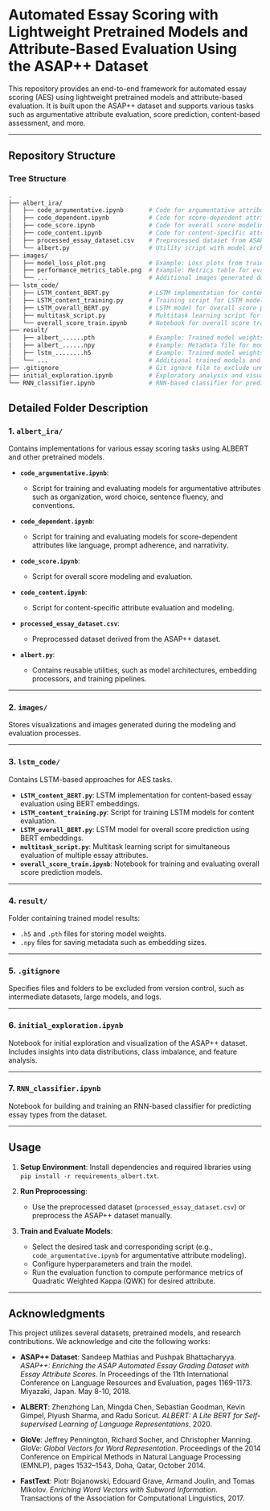 
# Automated Essay Scoring with Lightweight Pretrained Models and Attribute-Based Evaluation Using the ASAP++ Dataset

This repository provides an end-to-end framework for automated essay scoring (AES) using lightweight pretrained models and attribute-based evaluation. It is built upon the ASAP++ dataset and supports various tasks such as argumentative attribute evaluation, score prediction, content-based assessment, and more.

---

## Repository Structure

### **Tree Structure**
```graphql
.
├── albert_ira/
│   ├── code_argumentative.ipynb       # Code for argumentative attribute modeling and evaluation
│   ├── code_dependent.ipynb           # Code for score-dependent attributes modeling and evaluation
│   ├── code_score.ipynb               # Code for overall score modeling and evaluation
│   ├── code_content.ipynb             # Code for content-specific attributes modeling and evaluation
│   ├── processed_essay_dataset.csv    # Preprocessed dataset from ASAP++ dataset
│   └── albert.py                      # Utility script with model architectures and helper functions
├── images/
│   ├── model_loss_plot.png            # Example: Loss plots from training
│   ├── performance_metrics_table.png  # Example: Metrics table for evaluation results
│   └── ...                            # Additional images generated during modeling and evaluation
├── lstm_code/
│   ├── LSTM_content_BERT.py           # LSTM implementation for content-based essay evaluation with BERT embeddings
│   ├── LSTM_content_training.py       # Training script for LSTM models (content evaluation)
│   ├── LSTM_overall_BERT.py           # LSTM model for overall score prediction using BERT embeddings
│   ├── multitask_script.py            # Multitask learning script for AES
│   └── overall_score_train.ipynb      # Notebook for overall score training and evaluation
├── result/
│   ├── albert_......pth               # Example: Trained model weights (PyTorch format)
│   ├── albert_......npy               # Example: Metadata file for model1
│   ├── lstm_........h5                # Example: Trained model weights (Keras/TensorFlow format)
│   └── ...                            # Additional trained models and metadata files
├── .gitignore                         # Git ignore file to exclude unnecessary files from version control
├── initial_exploration.ipynb          # Exploratory analysis and visualization of the dataset
└── RNN_classifier.ipynb               # RNN-based classifier for predicting essay types
```

## Detailed Folder Description

### **1. `albert_ira/`**
Contains implementations for various essay scoring tasks using ALBERT and other pretrained models.  

- **`code_argumentative.ipynb`**: 
  - Script for training and evaluating models for argumentative attributes such as organization, word choice, sentence fluency, and conventions.
  
- **`code_dependent.ipynb`**:
  - Script for training and evaluating models for score-dependent attributes like language, prompt adherence, and narrativity.

- **`code_score.ipynb`**:
  - Script for overall score modeling and evaluation.

- **`code_content.ipynb`**:
  - Script for content-specific attribute evaluation and modeling.

- **`processed_essay_dataset.csv`**:
  - Preprocessed dataset derived from the ASAP++ dataset.

- **`albert.py`**:
  - Contains reusable utilities, such as model architectures, embedding processors, and training pipelines.

---

### **2. `images/`**
Stores visualizations and images generated during the modeling and evaluation processes.

---

### **3. `lstm_code/`**
Contains LSTM-based approaches for AES tasks.

- **`LSTM_content_BERT.py`**: LSTM implementation for content-based essay evaluation using BERT embeddings.
- **`LSTM_content_training.py`**: Script for training LSTM models for content evaluation.
- **`LSTM_overall_BERT.py`**: LSTM model for overall score prediction using BERT embeddings.
- **`multitask_script.py`**: Multitask learning script for simultaneous evaluation of multiple essay attributes.
- **`overall_score_train.ipynb`**: Notebook for training and evaluating overall score prediction models.

---

### **4. `result/`**
Folder containing trained model results:
- `.h5` and `.pth` files for storing model weights.
- `.npy` files for saving metadata such as embedding sizes.

---

### **5. `.gitignore`**
Specifies files and folders to be excluded from version control, such as intermediate datasets, large models, and logs.

---

### **6. `initial_exploration.ipynb`**
Notebook for initial exploration and visualization of the ASAP++ dataset. Includes insights into data distributions, class imbalance, and feature analysis.

---

### **7. `RNN_classifier.ipynb`**
Notebook for building and training an RNN-based classifier for predicting essay types from the dataset.

---

## Usage

1. **Setup Environment**: Install dependencies and required libraries using `pip install -r requirements_albert.txt`.

2. **Run Preprocessing**:
   - Use the preprocessed dataset (`processed_essay_dataset.csv`) or preprocess the ASAP++ dataset manually.

3. **Train and Evaluate Models**:
   - Select the desired task and corresponding script (e.g., `code_argumentative.ipynb` for argumentative attribute modeling).
   - Configure hyperparameters and train the model.
   - Run the evaluation function to compute performance metrics of Quadratic Weighted Kappa (QWK) for desired attribute.

---

## Acknowledgments

This project utilizes several datasets, pretrained models, and research contributions. We acknowledge and cite the following works:

- **ASAP++ Dataset**:
  Sandeep Mathias and Pushpak Bhattacharyya. *ASAP++: Enriching the ASAP Automated Essay Grading Dataset with Essay Attribute Scores*. In Proceedings of the 11th International Conference on Language Resources and Evaluation, pages 1169-1173. Miyazaki, Japan. May 8-10, 2018. 
  

- **ALBERT**:
  Zhenzhong Lan, Mingda Chen, Sebastian Goodman, Kevin Gimpel, Piyush Sharma, and Radu Soricut. *ALBERT: A Lite BERT for Self-supervised Learning of Language Representations*. 2020. 
  

- **GloVe**:
  Jeffrey Pennington, Richard Socher, and Christopher Manning. *GloVe: Global Vectors for Word Representation*. Proceedings of the 2014 Conference on Empirical Methods in Natural Language Processing (EMNLP), pages 1532–1543, Doha, Qatar, October 2014.  
  
- **FastText**:
  Piotr Bojanowski, Edouard Grave, Armand Joulin, and Tomas Mikolov. *Enriching Word Vectors with Subword Information*. Transactions of the Association for Computational Linguistics, 2017.  

